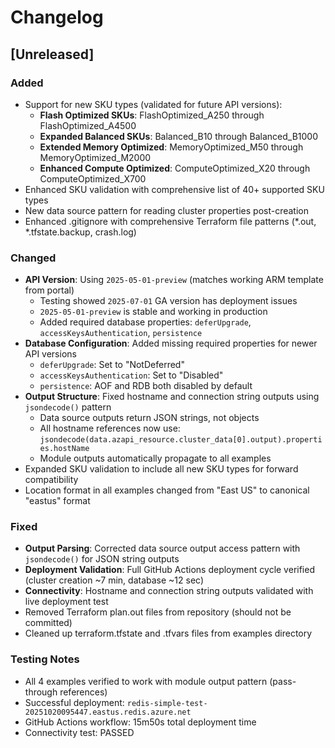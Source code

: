 # Changelog

## [Unreleased]

### Added
- Support for new SKU types (validated for future API versions):
  - **Flash Optimized SKUs**: FlashOptimized_A250 through FlashOptimized_A4500
  - **Expanded Balanced SKUs**: Balanced_B10 through Balanced_B1000  
  - **Extended Memory Optimized**: MemoryOptimized_M50 through MemoryOptimized_M2000
  - **Enhanced Compute Optimized**: ComputeOptimized_X20 through ComputeOptimized_X700
- Enhanced SKU validation with comprehensive list of 40+ supported SKU types
- New data source pattern for reading cluster properties post-creation
- Enhanced .gitignore with comprehensive Terraform file patterns (*.out, *.tfstate.backup, crash.log)

### Changed
- **API Version**: Using `2025-05-01-preview` (matches working ARM template from portal)
  - Testing showed `2025-07-01` GA version has deployment issues
  - `2025-05-01-preview` is stable and working in production
  - Added required database properties: `deferUpgrade`, `accessKeysAuthentication`, `persistence`
- **Database Configuration**: Added missing required properties for newer API versions
  - `deferUpgrade`: Set to "NotDeferred" 
  - `accessKeysAuthentication`: Set to "Disabled"
  - `persistence`: AOF and RDB both disabled by default
- **Output Structure**: Fixed hostname and connection string outputs using `jsondecode()` pattern
  - Data source outputs return JSON strings, not objects
  - All hostname references now use: `jsondecode(data.azapi_resource.cluster_data[0].output).properties.hostName`
  - Module outputs automatically propagate to all examples
- Expanded SKU validation to include all new SKU types for forward compatibility
- Location format in all examples changed from "East US" to canonical "eastus" format

### Fixed  
- **Output Parsing**: Corrected data source output access pattern with `jsondecode()` for JSON string outputs
- **Deployment Validation**: Full GitHub Actions deployment cycle verified (cluster creation ~7 min, database ~12 sec)
- **Connectivity**: Hostname and connection string outputs validated with live deployment test
- Removed Terraform plan.out files from repository (should not be committed)
- Cleaned up terraform.tfstate and .tfvars files from examples directory

### Testing Notes
- All 4 examples verified to work with module output pattern (pass-through references)
- Successful deployment: `redis-simple-test-20251020095447.eastus.redis.azure.net`
- GitHub Actions workflow: 15m50s total deployment time
- Connectivity test: PASSED
